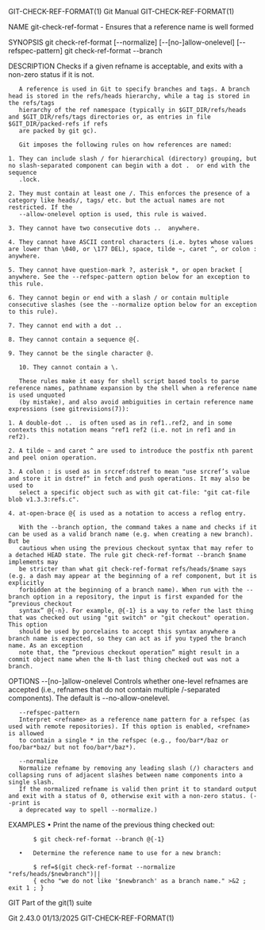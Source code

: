 GIT-CHECK-REF-FORMAT(1)							  Git Manual						       GIT-CHECK-REF-FORMAT(1)

NAME
       git-check-ref-format - Ensures that a reference name is well formed

SYNOPSIS
       git check-ref-format [--normalize]
	      [--[no-]allow-onelevel] [--refspec-pattern]
	      <refname>
       git check-ref-format --branch <branchname-shorthand>

DESCRIPTION
       Checks if a given refname is acceptable, and exits with a non-zero status if it is not.

       A reference is used in Git to specify branches and tags. A branch head is stored in the refs/heads hierarchy, while a tag is stored in the refs/tags
       hierarchy of the ref namespace (typically in $GIT_DIR/refs/heads and $GIT_DIR/refs/tags directories or, as entries in file $GIT_DIR/packed-refs if refs
       are packed by git gc).

       Git imposes the following rules on how references are named:

	1. They can include slash / for hierarchical (directory) grouping, but no slash-separated component can begin with a dot .  or end with the sequence
	   .lock.

	2. They must contain at least one /. This enforces the presence of a category like heads/, tags/ etc. but the actual names are not restricted. If the
	   --allow-onelevel option is used, this rule is waived.

	3. They cannot have two consecutive dots ..  anywhere.

	4. They cannot have ASCII control characters (i.e. bytes whose values are lower than \040, or \177 DEL), space, tilde ~, caret ^, or colon : anywhere.

	5. They cannot have question-mark ?, asterisk *, or open bracket [ anywhere. See the --refspec-pattern option below for an exception to this rule.

	6. They cannot begin or end with a slash / or contain multiple consecutive slashes (see the --normalize option below for an exception to this rule).

	7. They cannot end with a dot ..

	8. They cannot contain a sequence @{.

	9. They cannot be the single character @.

       10. They cannot contain a \.

       These rules make it easy for shell script based tools to parse reference names, pathname expansion by the shell when a reference name is used unquoted
       (by mistake), and also avoid ambiguities in certain reference name expressions (see gitrevisions(7)):

	1. A double-dot ..  is often used as in ref1..ref2, and in some contexts this notation means ^ref1 ref2 (i.e. not in ref1 and in ref2).

	2. A tilde ~ and caret ^ are used to introduce the postfix nth parent and peel onion operation.

	3. A colon : is used as in srcref:dstref to mean "use srcref’s value and store it in dstref" in fetch and push operations. It may also be used to
	   select a specific object such as with git cat-file: "git cat-file blob v1.3.3:refs.c".

	4. at-open-brace @{ is used as a notation to access a reflog entry.

       With the --branch option, the command takes a name and checks if it can be used as a valid branch name (e.g. when creating a new branch). But be
       cautious when using the previous checkout syntax that may refer to a detached HEAD state. The rule git check-ref-format --branch $name implements may
       be stricter than what git check-ref-format refs/heads/$name says (e.g. a dash may appear at the beginning of a ref component, but it is explicitly
       forbidden at the beginning of a branch name). When run with the --branch option in a repository, the input is first expanded for the “previous checkout
       syntax” @{-n}. For example, @{-1} is a way to refer the last thing that was checked out using "git switch" or "git checkout" operation. This option
       should be used by porcelains to accept this syntax anywhere a branch name is expected, so they can act as if you typed the branch name. As an exception
       note that, the “previous checkout operation” might result in a commit object name when the N-th last thing checked out was not a branch.

OPTIONS
       --[no-]allow-onelevel
	   Controls whether one-level refnames are accepted (i.e., refnames that do not contain multiple /-separated components). The default is
	   --no-allow-onelevel.

       --refspec-pattern
	   Interpret <refname> as a reference name pattern for a refspec (as used with remote repositories). If this option is enabled, <refname> is allowed
	   to contain a single * in the refspec (e.g., foo/bar*/baz or foo/bar*baz/ but not foo/bar*/baz*).

       --normalize
	   Normalize refname by removing any leading slash (/) characters and collapsing runs of adjacent slashes between name components into a single slash.
	   If the normalized refname is valid then print it to standard output and exit with a status of 0, otherwise exit with a non-zero status. (--print is
	   a deprecated way to spell --normalize.)

EXAMPLES
       •   Print the name of the previous thing checked out:

	       $ git check-ref-format --branch @{-1}

       •   Determine the reference name to use for a new branch:

	       $ ref=$(git check-ref-format --normalize "refs/heads/$newbranch")||
	       { echo "we do not like '$newbranch' as a branch name." >&2 ; exit 1 ; }

GIT
       Part of the git(1) suite

Git 2.43.0								  01/13/2025						       GIT-CHECK-REF-FORMAT(1)
